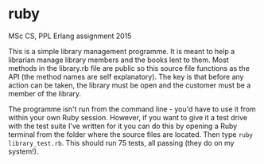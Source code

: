 # ruby
MSc CS, PPL Erlang assignment 2015

This is a simple library management programme. It is meant to help a librarian manage library members and the books lent to them. Most methods in the library.rb file are public so this source file functions as the API (the method names are self explanatory). The key is that before any action can be taken, the library must be open and the customer must be a member of the library. 

The programme isn't run from the command line - you'd have to use it from within your own Ruby session. However, if you want to give it a test drive with the test suite I've written for it you can do this by opening a Ruby terminal from the folder where the source files are located. Then type ```ruby library_test.rb```. This should run 75 tests, all passing (they do on my system!). 
